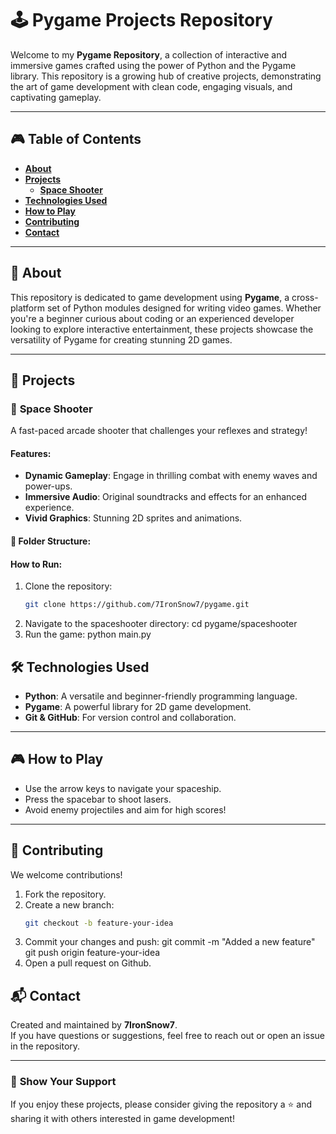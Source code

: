 # 🕹️ **Pygame Projects Repository**

Welcome to my **Pygame Repository**, a collection of interactive and immersive games crafted using the power of Python and the Pygame library. This repository is a growing hub of creative projects, demonstrating the art of game development with clean code, engaging visuals, and captivating gameplay.

---

## 🎮 **Table of Contents**  
- **[About](#about)**  
- **[Projects](#projects)**  
   - **[Space Shooter](#space-shooter)**  
- **[Technologies Used](#technologies-used)**  
- **[How to Play](#how-to-play)**  
- **[Contributing](#contributing)**  
- **[Contact](#contact)**

---

## 📖 **About**  
This repository is dedicated to game development using **Pygame**, a cross-platform set of Python modules designed for writing video games. Whether you're a beginner curious about coding or an experienced developer looking to explore interactive entertainment, these projects showcase the versatility of Pygame for creating stunning 2D games.

---

## 🚀 **Projects**

### 🌌 **Space Shooter**  
A fast-paced arcade shooter that challenges your reflexes and strategy!

#### **Features**:
- **Dynamic Gameplay**: Engage in thrilling combat with enemy waves and power-ups.  
- **Immersive Audio**: Original soundtracks and effects for an enhanced experience.  
- **Vivid Graphics**: Stunning 2D sprites and animations.  

#### 📂 **Folder Structure**:

#### **How to Run**:
1. Clone the repository:
   ```bash
   git clone https://github.com/7IronSnow7/pygame.git
2. Navigate to the spaceshooter directory:
  cd pygame/spaceshooter
3. Run the game:
   python main.py

## 🛠️ **Technologies Used**
- **Python**: A versatile and beginner-friendly programming language.
- **Pygame**: A powerful library for 2D game development.
- **Git & GitHub**: For version control and collaboration.

---

## 🎮 **How to Play**
- Use the arrow keys to navigate your spaceship.
- Press the spacebar to shoot lasers.
- Avoid enemy projectiles and aim for high scores!

---

## 🤝 **Contributing**
We welcome contributions!

1. Fork the repository.
2. Create a new branch:
   ```bash
   git checkout -b feature-your-idea

3. Commit your changes and push:
git commit -m "Added a new feature"
git push origin feature-your-idea
4. Open a pull request on Github.

## 📬 **Contact**  
Created and maintained by **7IronSnow7**.  
If you have questions or suggestions, feel free to reach out or open an issue in the repository.

---

### 🌟 **Show Your Support**  
If you enjoy these projects, please consider giving the repository a ⭐ and sharing it with others interested in game development!


